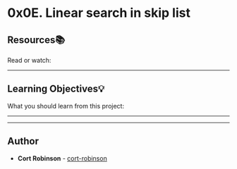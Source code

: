 # 0x0E. Linear search in skip list

## Resources:books:
Read or watch:

---
## Learning Objectives:bulb:
What you should learn from this project:

---
---

## Author
* **Cort Robinson** - [cort-robinson](https://github.com/cort-robinson)